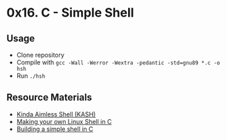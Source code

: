 # 0x16. C - Simple Shell

## Usage
- Clone repository
- Compile with `gcc -Wall -Werror -Wextra -pedantic -std=gnu89 *.c -o hsh`
- Run `./hsh`


## Resource Materials
- [Kinda Aimless Shell (KASH)](http://www.dmulholl.com/lets-build/a-command-line-shell.html)
- [Making your own Linux Shell in C](https://www.geeksforgeeks.org/making-linux-shell-c/)
- [Building a simple shell in C](https://blog.ehoneahobed.com/building-a-simple-shell-in-c-part-1)


